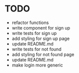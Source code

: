 # TODO

* refactor functions
* write component for sign up
* write tests for sign up
* add styling for sign up page
* update README.md
* write tests for not found
* add styling for not found page
* update README.md
* make login more generic
